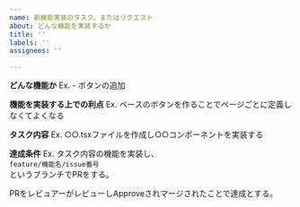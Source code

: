 ```yaml
---
name: 新機能実装のタスク、またはリクエスト
about: どんな機能を実装するか
title: ''
labels: ''
assignees: ''

---
```


**どんな機能か**
Ex.  - ボタンの追加

**機能を実装する上での利点**
Ex. ベースのボタンを作ることでページごとに定義しなくてよくなる

**タスク内容**
Ex. ○○.tsxファイルを作成し○○コンポーネントを実装する

**達成条件**
Ex. タスク内容の機能を実装し、  
`feature/機能名/issue番号`  
というブランチでPRをする。

PRをレビュアーがレビューしApproveされマージされたことで達成とする。
